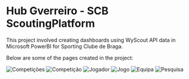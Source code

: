 # Hub Gverreiro - SCB ScoutingPlatform

This project involved creating dashboards using WyScout API data in Microsoft PowerBI for Sporting Clube de Braga.

Below are some of the pages created in the project:

![Competições](https://simaocunha71.github.io/assets/docs/PEI/competicoes.png)
![Competição](https://simaocunha71.github.io/assets/docs/PEI/competicao.png)
![Jogador](https://simaocunha71.github.io/assets/docs/PEI/jogador.png)
![Jogo](https://simaocunha71.github.io/assets/docs/PEI/jogo.png)
![Equipa](https://simaocunha71.github.io/assets/docs/PEI/equipa.png)
![Pesquisa](https://simaocunha71.github.io/assets/docs/PEI/filter.png)
 
